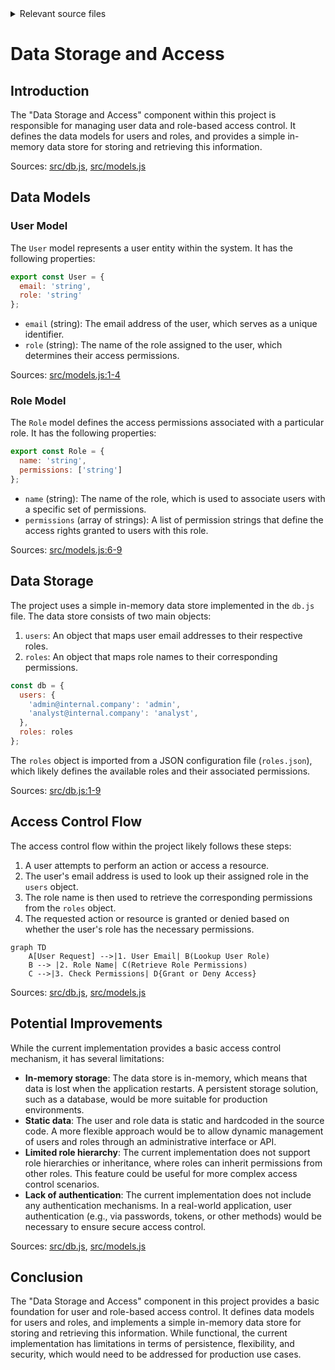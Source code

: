 <details>
<summary>Relevant source files</summary>

The following files were used as context for generating this wiki page:

- [src/db.js](https://github.com/aanickode/access-control-service/blob/main/src/db.js)
- [src/models.js](https://github.com/aanickode/access-control-service/blob/main/src/models.js)
</details>

# Data Storage and Access

## Introduction

The "Data Storage and Access" component within this project is responsible for managing user data and role-based access control. It defines the data models for users and roles, and provides a simple in-memory data store for storing and retrieving this information.

Sources: [src/db.js](), [src/models.js]()

## Data Models

### User Model

The `User` model represents a user entity within the system. It has the following properties:

```javascript
export const User = {
  email: 'string',
  role: 'string'
};
```

- `email` (string): The email address of the user, which serves as a unique identifier.
- `role` (string): The name of the role assigned to the user, which determines their access permissions.

Sources: [src/models.js:1-4]()

### Role Model

The `Role` model defines the access permissions associated with a particular role. It has the following properties:

```javascript
export const Role = {
  name: 'string',
  permissions: ['string']
};
```

- `name` (string): The name of the role, which is used to associate users with a specific set of permissions.
- `permissions` (array of strings): A list of permission strings that define the access rights granted to users with this role.

Sources: [src/models.js:6-9]()

## Data Storage

The project uses a simple in-memory data store implemented in the `db.js` file. The data store consists of two main objects:

1. `users`: An object that maps user email addresses to their respective roles.
2. `roles`: An object that maps role names to their corresponding permissions.

```javascript
const db = {
  users: {
    'admin@internal.company': 'admin',
    'analyst@internal.company': 'analyst',
  },
  roles: roles
};
```

The `roles` object is imported from a JSON configuration file (`roles.json`), which likely defines the available roles and their associated permissions.

Sources: [src/db.js:1-9]()

## Access Control Flow

The access control flow within the project likely follows these steps:

1. A user attempts to perform an action or access a resource.
2. The user's email address is used to look up their assigned role in the `users` object.
3. The role name is then used to retrieve the corresponding permissions from the `roles` object.
4. The requested action or resource is granted or denied based on whether the user's role has the necessary permissions.

```mermaid
graph TD
    A[User Request] -->|1. User Email| B(Lookup User Role)
    B --> |2. Role Name| C(Retrieve Role Permissions)
    C -->|3. Check Permissions| D{Grant or Deny Access}
```

Sources: [src/db.js](), [src/models.js]()

## Potential Improvements

While the current implementation provides a basic access control mechanism, it has several limitations:

- **In-memory storage**: The data store is in-memory, which means that data is lost when the application restarts. A persistent storage solution, such as a database, would be more suitable for production environments.
- **Static data**: The user and role data is static and hardcoded in the source code. A more flexible approach would be to allow dynamic management of users and roles through an administrative interface or API.
- **Limited role hierarchy**: The current implementation does not support role hierarchies or inheritance, where roles can inherit permissions from other roles. This feature could be useful for more complex access control scenarios.
- **Lack of authentication**: The current implementation does not include any authentication mechanisms. In a real-world application, user authentication (e.g., via passwords, tokens, or other methods) would be necessary to ensure secure access control.

Sources: [src/db.js](), [src/models.js]()

## Conclusion

The "Data Storage and Access" component in this project provides a basic foundation for user and role-based access control. It defines data models for users and roles, and implements a simple in-memory data store for storing and retrieving this information. While functional, the current implementation has limitations in terms of persistence, flexibility, and security, which would need to be addressed for production use cases.